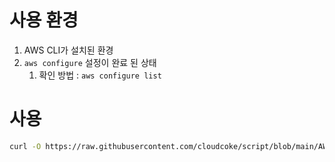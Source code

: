 # 사용 환경

1. AWS CLI가 설치된 환경
2. `aws configure` 설정이 완료 된 상태
   1. 확인 방법 : `aws configure list`

# 사용

```bash
curl -O https://raw.githubusercontent.com/cloudcoke/script/blob/main/AWS_Create_Ubuntu_Instance/createInstance.sh && bash createInstance.sh
```
